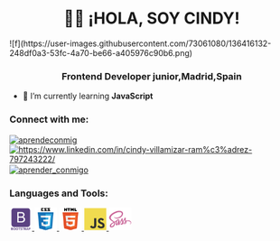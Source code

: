 <h1 align="center">🙋‍♀ ¡HOLA, SOY CINDY!</h1>
![f](https://user-images.githubusercontent.com/73061080/136416132-248df0a3-53fc-4a70-be66-a405976c90b6.png)<h3 align="center">Frontend Developer junior,Madrid,Spain</h3>

- 🌱 I’m currently learning **JavaScript**

<h3 align="left">Connect with me:</h3>
<p align="left">
<a href="https://twitter.com/aprendeconmig" target="blank"><img align="center" src="https://raw.githubusercontent.com/rahuldkjain/github-profile-readme-generator/master/src/images/icons/Social/twitter.svg" alt="aprendeconmig" height="30" width="40" /></a>
<a href="https://linkedin.com/in/https://www.linkedin.com/in/cindy-villamizar-ram%c3%adrez-797243222/" target="blank"><img align="center" src="https://raw.githubusercontent.com/rahuldkjain/github-profile-readme-generator/master/src/images/icons/Social/linked-in-alt.svg" alt="https://www.linkedin.com/in/cindy-villamizar-ram%c3%adrez-797243222/" height="30" width="40" /></a>
<a href="https://instagram.com/aprender_conmigo" target="blank"><img align="center" src="https://raw.githubusercontent.com/rahuldkjain/github-profile-readme-generator/master/src/images/icons/Social/instagram.svg" alt="aprender_conmigo" height="30" width="40" /></a>
</p>

<h3 align="left">Languages and Tools:</h3>
<p align="left"> <a href="https://getbootstrap.com" target="_blank"> <img src="https://raw.githubusercontent.com/devicons/devicon/master/icons/bootstrap/bootstrap-plain-wordmark.svg" alt="bootstrap" width="40" height="40"/> </a> <a href="https://www.w3schools.com/css/" target="_blank"> <img src="https://raw.githubusercontent.com/devicons/devicon/master/icons/css3/css3-original-wordmark.svg" alt="css3" width="40" height="40"/> </a> <a href="https://www.w3.org/html/" target="_blank"> <img src="https://raw.githubusercontent.com/devicons/devicon/master/icons/html5/html5-original-wordmark.svg" alt="html5" width="40" height="40"/> </a> <a href="https://developer.mozilla.org/en-US/docs/Web/JavaScript" target="_blank"> <img src="https://raw.githubusercontent.com/devicons/devicon/master/icons/javascript/javascript-original.svg" alt="javascript" width="40" height="40"/> </a> <a href="https://sass-lang.com" target="_blank"> <img src="https://raw.githubusercontent.com/devicons/devicon/master/icons/sass/sass-original.svg" alt="sass" width="40" height="40"/> </a> </p>

